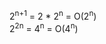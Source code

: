 2<sup>n+1</sup> = 2 * 2<sup>n</sup> = O(2<sup>n</sup>)  
2<sup>2n</sup> = 4<sup>n</sup> = O(4<sup>n</sup>)
